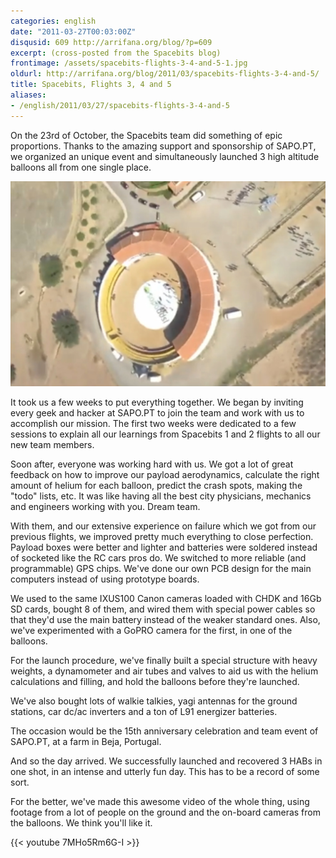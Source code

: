 ```yaml
---
categories: english
date: "2011-03-27T00:03:00Z"
disqusid: 609 http://arrifana.org/blog/?p=609
excerpt: (cross-posted from the Spacebits blog)
frontimage: /assets/spacebits-flights-3-4-and-5-1.jpg
oldurl: http://arrifana.org/blog/2011/03/spacebits-flights-3-4-and-5/
title: Spacebits, Flights 3, 4 and 5
aliases:
- /english/2011/03/27/spacebits-flights-3-4-and-5
---
```


On the 23rd of October, the Spacebits team did something of epic proportions. Thanks to the amazing support and sponsorship of SAPO.PT, we organized an unique event and simultaneously launched 3 high altitude balloons all from one single place.

![NewImage](/assets/spacebits-flights-3-4-and-5-1.jpg "NewImage")

It took us a few weeks to put everything together. We began by inviting every geek and hacker at SAPO.PT to join the team and work with us to accomplish our mission. The first two weeks were dedicated to a few sessions to explain all our learnings from Spacebits 1 and 2 flights to all our new team members.

Soon after, everyone was working hard with us. We got a lot of great feedback on how to improve our payload aerodynamics, calculate the right amount of helium for each balloon, predict the crash spots, making the "todo" lists, etc. It was like having all the best city physicians, mechanics and engineers working with you. Dream team.

With them, and our extensive experience on failure which we got from our previous flights, we improved pretty much everything to close perfection. Payload boxes were better and lighter and batteries were soldered instead of socketed like the RC cars pros do. We switched to more reliable (and programmable) GPS chips. We've done our own PCB design for the main computers instead of using prototype boards.

We used to the same IXUS100 Canon cameras loaded with CHDK and 16Gb SD cards, bought 8 of them, and wired them with special power cables so that they'd use the main battery instead of the weaker standard ones. Also, we've experimented with a GoPRO camera for the first, in one of the balloons.

For the launch procedure, we've finally built a special structure with heavy weights, a dynamometer and air tubes and valves to aid us with the helium calculations and filling, and hold the balloons before they're launched.

We've also bought lots of walkie talkies, yagi antennas for the ground stations, car dc/ac inverters and a ton of L91 energizer batteries.

The occasion would be the 15th anniversary celebration and team event of SAPO.PT, at a farm in Beja, Portugal.

And so the day arrived. We successfully launched and recovered 3 HABs in one shot, in an intense and utterly fun day. This has to be a record of some sort.

For the better, we've made this awesome video of the whole thing, using footage from a lot of people on the ground and the on-board cameras from the balloons. We think you'll like it.

{{< youtube 7MHo5Rm6G-I >}}

[1]: http://spacebits.eu/
[2]: http://spacebits.eu/page/flight345report.html

